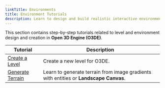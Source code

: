 ```yaml
---
linkTitle: Environments
title: Environment Tutorials
description: Learn to design and build realistic interactive environments in Open 3D Engine (O3DE).
---
```


This section contains step-by-step tutorials related to level and environment design and creation in **Open 3D Engine (O3DE)**.

| Tutorial | Description |
| - | - |
| [Create a Level](create-a-level) | Create a new level for O3DE. |
| [Generate Terrain](generate-terrain) | Learn to generate terrain from image gradients with entities or **Landscape Canvas**. |
